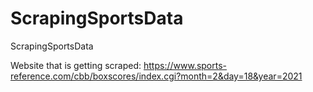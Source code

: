 # ScrapingSportsData
ScrapingSportsData


Website that is getting scraped: https://www.sports-reference.com/cbb/boxscores/index.cgi?month=2&day=18&year=2021
